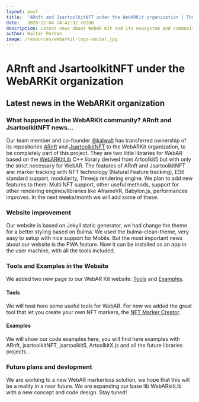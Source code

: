 ```yaml
---
layout: post
title:  "ARnft and JsartoolkitNFT under the WebARKit organization | The official blog of WebAR Kit"
date:   2020-12-04 14:42:32 +0200
description: Latest news about WebAR Kit and its ecosystem and community. Arnft and JsartoolkitNFT are part of WebARKit now and new examples, tools page in the website with the new Bulma theme.
author: Walter Perdan
image: /resources/webarkit-logo-social.jpg
---
```


# ARnft and JsartoolkitNFT under the WebARKit organization
## Latest news in the WebARKit organization

### What happened in the WebARKit community? ARnft and JsartoolkitNFT news...

Our team member and co-founder [@kalwalt](https://twitter.com/kalwalt) has transferred ownership of its repositories [ARnft](https://github.com/webarkit/ARnft) and [JsartoolkitNFT](https://github.com/webarkit/jsartoolkitNFT) to the WebARKit organization, to be completely part of this project. They are two little libraries for WebAR based on the [WebARKitLib](https://github.com/webarkit/WebARKitLib) C++ library derived from Artoolkit5 but with only the strict necessary for WebAR. The features of ARnft and JsartoolkitNFT are: marker tracking with NFT technology (Natural Feature tracking), ES6 standard support, modularity, Threejs rendering engine. We plan to add new features to them: Multi NFT support, other useful methods, support for other rendering engines/libraries like AframeVR, Babylon.js, performances improves. In the next weeks/month we will add some of these. 

### Website improvement

Our website is based on Jekyll static generator, we had change the theme for a better styling based on Bulma. We used the bulma-clean-theme, very easy to setup with nice support for Mobile. But the most important news about our website is the PWA feature. Now it can be installed as an app in the user machine, with all the tools included.

### Tools and Examples in the Website

We added two new page to our WebAR Kit website: [Tools](https://www.webarkit.org/tools/) and [Examples](https://www.webarkit.org/examples).

#### Tools

We will host here some useful tools for WebAR. For now we added the great tool that let you create your own NFT markers, the [NFT Marker Creator](https://www.webarkit.org/tools/NFT_Marker_Creator/).

#### Examples

We will show our code examples here, you will find here examples with ARnft, jsartoolkitNFT, jsartoolkit5, ArtoolkitX.js and all the future libraries projects...

### Future plans and devlopment

We are working to a new WebAR markerless solution, we hope that this will be a reality in a near future. We are expanding our base lib WebARkitLib with a new concept and code design. Stay tuned! 